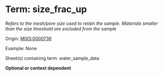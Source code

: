 # Term: size_frac_up

*Refers to the mesh/pore size used to retain the sample. Materials smaller than the size threshold are excluded from the sample*

Origin: [MIXS:0000736](https://w3id.org/mixs/0000736)

Example: None

Sheet(s) containing term: water_sample_data

**Optional or context dependent**
